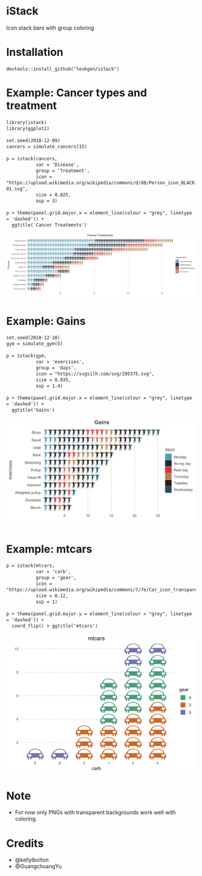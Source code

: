 # iStack
Icon stack bars with group coloring

# Installation
```
devtools::install_github("leukgen/istack")
```

# Example: Cancer types and treatment
```
library(istack)
library(ggplot2)

set.seed(2018-12-09)
cancers = simulate_cancers(15)

p = istack(cancers, 
           var = 'Disease', 
           group = 'Treatment', 
           icon = "https://upload.wikimedia.org/wikipedia/commons/d/d8/Person_icon_BLACK-01.svg",
           size = 0.025,
           asp = 3)

p + theme(panel.grid.major.x = element_line(colour = "grey", linetype = 'dashed')) +
  ggtitle('Cancer Treatments')
```
![Alt text](cancers.png?raw=true "")

# Example: Gains
```
set.seed(2018-12-10)
gym = simulate_gym(5)

p = istack(gym, 
           var = 'exercises', 
           group = 'days', 
           icon = "https://svgsilh.com/svg/295375.svg",
           size = 0.035,
           asp = 1.4)

p + theme(panel.grid.major.x = element_line(colour = "grey", linetype = 'dashed')) +
  ggtitle('Gains')
```
![Alt text](gains.png?raw=true "")


# Example: mtcars
```
p = istack(mtcars, 
           var = 'carb', 
           group = 'gear', 
           icon = "https://upload.wikimedia.org/wikipedia/commons/7/7e/Car_icon_transparent.png",
           size = 0.12,
           asp = 1)

p + theme(panel.grid.major.y = element_line(colour = "grey", linetype = 'dashed')) + 
  coord_flip() + ggtitle('mtcars')
```
![Alt text](mtcars.png?raw=true "")

# Note
- For now only PNGs with transparent backgrounds work well with coloring.

# Credits
 - @kellylbolton
 - @GuangchuangYu


